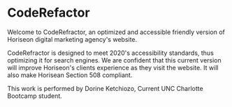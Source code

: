 # CodeRefactor
Welcome to CodeRefractor, an optimized and accessible friendly version of Horiseon digital marketing agency's website.

CodeRefractor is designed to meet 2020's accessibility standards, thus optimizing it for search engines. We are confident that this current version will improve Horiseon's clients experience as they visit the website. It will also make Horisean Section 508 compliant. 

This work is performed by Dorine Ketchiozo, Current UNC Charlotte Bootcamp student.


